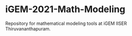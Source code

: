 # iGEM-2021-Math-Modeling
Repository for mathematical modeling tools at iGEM IISER Thiruvananthapuram.
